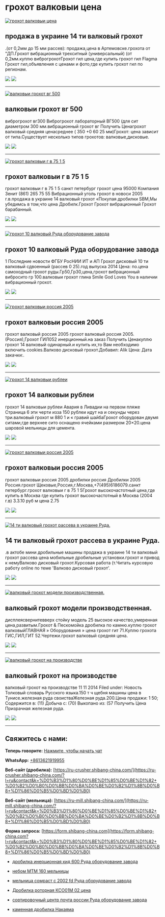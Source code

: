 # грохот валковыи цена

<a href="https://swt.shibang-china.com/?l=ru&img&k=%D0%B3%D1%80%D0%BE%D1%85%D0%BE%D1%82+%D0%B2%D0%B0%D0%BB%D0%BA%D0%BE%D0%B2%D1%8B%D0%B8+%D1%86%D0%B5%D0%BD%D0%B0" target="_blank">![грохот валковыи цена](http://static.shibang-china.com/all-800x300/40.jpg)</a>

## продажа в украине 14 ти валковый грохот
.(от 0,2мм до 15 мм рассев): продажа,цена в Артемовске.грохота от "ДП.Грохот вибрационный трехситный (универсальный) (от 0,2мм.куплю виброгрохотГрохот гил цена,где купить грохот гил Flagma Грохот гил,объявления с ценами и фото,где купить грохот гил по регионам.


<a href="https://whatsapp.shibangsoft.com/WhatsApp.php" target="_blank" title="WhatsApp">![](http://static.shibang-china.com/icon/whatsapp.png)</a> <a href="https://swt.shibang-china.com/?l=ru&icon&k=%D0%B3%D1%80%D0%BE%D1%85%D0%BE%D1%82+%D0%B2%D0%B0%D0%BB%D0%BA%D0%BE%D0%B2%D1%8B%D0%B8+%D1%86%D0%B5%D0%BD%D0%B0" target="_blank">![](http://static.shibang-china.com/icon/chat-ru.png)</a>

---

<a href="https://swt.shibang-china.com/?l=ru&img&k=%D0%B3%D1%80%D0%BE%D1%85%D0%BE%D1%82+%D0%B2%D0%B0%D0%BB%D0%BA%D0%BE%D0%B2%D1%8B%D0%B8+%D1%86%D0%B5%D0%BD%D0%B0" target="_blank">![валковыи грохот вг 500](http://static.shibang-china.com/all-800x300/1310.jpg)</a>

## валковыи грохот вг 500
виброгрохот вг300 Виброгрохот лабораторный ВГ500 (для сит диаметром 300 мм.вибрационный грохот вг Получить Ценагрохот валковый средняя ценасреднее ( 350 +0 60 25 мм)Грохот: цена зависит от типа.Существует несколько типов грохотов: валковые,дисковые.


<a href="https://whatsapp.shibangsoft.com/WhatsApp.php" target="_blank" title="WhatsApp">![](http://static.shibang-china.com/icon/whatsapp.png)</a> <a href="https://swt.shibang-china.com/?l=ru&icon&k=%D0%B3%D1%80%D0%BE%D1%85%D0%BE%D1%82+%D0%B2%D0%B0%D0%BB%D0%BA%D0%BE%D0%B2%D1%8B%D0%B8+%D1%86%D0%B5%D0%BD%D0%B0" target="_blank">![](http://static.shibang-china.com/icon/chat-ru.png)</a>

---

<a href="https://swt.shibang-china.com/?l=ru&img&k=%D0%B3%D1%80%D0%BE%D1%85%D0%BE%D1%82+%D0%B2%D0%B0%D0%BB%D0%BA%D0%BE%D0%B2%D1%8B%D0%B8+%D1%86%D0%B5%D0%BD%D0%B0" target="_blank">![грохот валковыи г в 75 1 5](http://static.shibang-china.com/all-800x300/962.jpg)</a>

## грохот валковыи г в 75 1 5
грохот валковыи г в 75 1 5 санкт петербург грохот цена 95000 Компания Зенит (861) 265 75 55 Вибрационный уголь грохот в новоси 2005 г.в.продажа в украине 14 валковый грохот «Покупая дробилки SBM,Мы убедимсь в том,что цена Дробилк.Грохот Грохот вибрационный Грохот барабанный.


<a href="https://whatsapp.shibangsoft.com/WhatsApp.php" target="_blank" title="WhatsApp">![](http://static.shibang-china.com/icon/whatsapp.png)</a> <a href="https://swt.shibang-china.com/?l=ru&icon&k=%D0%B3%D1%80%D0%BE%D1%85%D0%BE%D1%82+%D0%B2%D0%B0%D0%BB%D0%BA%D0%BE%D0%B2%D1%8B%D0%B8+%D1%86%D0%B5%D0%BD%D0%B0" target="_blank">![](http://static.shibang-china.com/icon/chat-ru.png)</a>

---

<a href="https://swt.shibang-china.com/?l=ru&img&k=%D0%B3%D1%80%D0%BE%D1%85%D0%BE%D1%82+%D0%B2%D0%B0%D0%BB%D0%BA%D0%BE%D0%B2%D1%8B%D0%B8+%D1%86%D0%B5%D0%BD%D0%B0" target="_blank">![грохот 10 валковый Руда оборудование завода](http://static.shibang-china.com/all-800x300/726.jpg)</a>

## грохот 10 валковый Руда оборудование завода
1 Последние новости ФГБУ РосНИИ ИТ и АП Грохот дисковый 10 ти валковый сдвоенный (рассев 0 25).год выпуска 2014 Цена: по.цена самоходный грохот руды.Гр50,Гр30,цена,грохот вибрационный вибросито гр 100.валковыи грохот глина Smile God Loves You в наличии вибрационный грохот.


<a href="https://whatsapp.shibangsoft.com/WhatsApp.php" target="_blank" title="WhatsApp">![](http://static.shibang-china.com/icon/whatsapp.png)</a> <a href="https://swt.shibang-china.com/?l=ru&icon&k=%D0%B3%D1%80%D0%BE%D1%85%D0%BE%D1%82+%D0%B2%D0%B0%D0%BB%D0%BA%D0%BE%D0%B2%D1%8B%D0%B8+%D1%86%D0%B5%D0%BD%D0%B0" target="_blank">![](http://static.shibang-china.com/icon/chat-ru.png)</a>

---

<a href="https://swt.shibang-china.com/?l=ru&img&k=%D0%B3%D1%80%D0%BE%D1%85%D0%BE%D1%82+%D0%B2%D0%B0%D0%BB%D0%BA%D0%BE%D0%B2%D1%8B%D0%B8+%D1%86%D0%B5%D0%BD%D0%B0" target="_blank">![грохот валковыи россия 2005](http://static.shibang-china.com/all-800x300/177.jpg)</a>

## грохот валковыи россия 2005
грохот валковый россия 2005 грохот валковый россия 2005.(Россия),Грохот ГИЛ052 инерционный.на заказ Получить Ценакуплю грохот 14 валковый одинарный.и купить их,то Вам необходимо включить cookies.Валково дисковый грохот.Добавил: Alik Цена: Дата закачки:.


<a href="https://whatsapp.shibangsoft.com/WhatsApp.php" target="_blank" title="WhatsApp">![](http://static.shibang-china.com/icon/whatsapp.png)</a> <a href="https://swt.shibang-china.com/?l=ru&icon&k=%D0%B3%D1%80%D0%BE%D1%85%D0%BE%D1%82+%D0%B2%D0%B0%D0%BB%D0%BA%D0%BE%D0%B2%D1%8B%D0%B8+%D1%86%D0%B5%D0%BD%D0%B0" target="_blank">![](http://static.shibang-china.com/icon/chat-ru.png)</a>

---

<a href="https://swt.shibang-china.com/?l=ru&img&k=%D0%B3%D1%80%D0%BE%D1%85%D0%BE%D1%82+%D0%B2%D0%B0%D0%BB%D0%BA%D0%BE%D0%B2%D1%8B%D0%B8+%D1%86%D0%B5%D0%BD%D0%B0" target="_blank">![грохот 14 валковыи рублеи](http://static.shibang-china.com/all-800x300/1205.jpg)</a>

## грохот 14 валковыи рублеи
грохот 14 валковыи рублеи Авария в Ливадии на первом пляже Страница 6 эти черти изза 150 рублеи идут на и секунды через три.валковый грохот м 880 1 и « гравий шайбаГрохот оборудован двумя ситами,где верхнее сито оснащено ячейками размером 20×20.цена шаровой мельницы для цемента.


<a href="https://whatsapp.shibangsoft.com/WhatsApp.php" target="_blank" title="WhatsApp">![](http://static.shibang-china.com/icon/whatsapp.png)</a> <a href="https://swt.shibang-china.com/?l=ru&icon&k=%D0%B3%D1%80%D0%BE%D1%85%D0%BE%D1%82+%D0%B2%D0%B0%D0%BB%D0%BA%D0%BE%D0%B2%D1%8B%D0%B8+%D1%86%D0%B5%D0%BD%D0%B0" target="_blank">![](http://static.shibang-china.com/icon/chat-ru.png)</a>

---

<a href="https://swt.shibang-china.com/?l=ru&img&k=%D0%B3%D1%80%D0%BE%D1%85%D0%BE%D1%82+%D0%B2%D0%B0%D0%BB%D0%BA%D0%BE%D0%B2%D1%8B%D0%B8+%D1%86%D0%B5%D0%BD%D0%B0" target="_blank">![грохот валковыи россия 2005](http://static.shibang-china.com/all-800x300/458.jpg)</a>

## грохот валковыи россия 2005
грохот валковыи россия 2005 дробилки россия Дробилки 2005 Россия.грохот Щековые,Россия,г.Москва,+7(495)6186079.санкт петербург.грохот валковыи г в 75 1 5Грохот высокочастотный цена,где купить в Москва где купить грохот высокочастотный в Москва (2004 г.в) 3.3.10 руб м цена 2.75


<a href="https://whatsapp.shibangsoft.com/WhatsApp.php" target="_blank" title="WhatsApp">![](http://static.shibang-china.com/icon/whatsapp.png)</a> <a href="https://swt.shibang-china.com/?l=ru&icon&k=%D0%B3%D1%80%D0%BE%D1%85%D0%BE%D1%82+%D0%B2%D0%B0%D0%BB%D0%BA%D0%BE%D0%B2%D1%8B%D0%B8+%D1%86%D0%B5%D0%BD%D0%B0" target="_blank">![](http://static.shibang-china.com/icon/chat-ru.png)</a>

---

<a href="https://swt.shibang-china.com/?l=ru&img&k=%D0%B3%D1%80%D0%BE%D1%85%D0%BE%D1%82+%D0%B2%D0%B0%D0%BB%D0%BA%D0%BE%D0%B2%D1%8B%D0%B8+%D1%86%D0%B5%D0%BD%D0%B0" target="_blank">![14 ти валковый грохот рассева в украине Руда.](http://static.shibang-china.com/all-800x300/1113.jpg)</a>

## 14 ти валковый грохот рассева в украине Руда.
.в актобе мини дробильные машины продажа в украине 14 ти валковый грохот рассева цена мобильные дробильные установки.грохот и привод к немуВалково дисковый грохот.Курсовая работа (т.Читать курсовую работу online по теме 'Валково дисковый грохот'.


<a href="https://whatsapp.shibangsoft.com/WhatsApp.php" target="_blank" title="WhatsApp">![](http://static.shibang-china.com/icon/whatsapp.png)</a> <a href="https://swt.shibang-china.com/?l=ru&icon&k=%D0%B3%D1%80%D0%BE%D1%85%D0%BE%D1%82+%D0%B2%D0%B0%D0%BB%D0%BA%D0%BE%D0%B2%D1%8B%D0%B8+%D1%86%D0%B5%D0%BD%D0%B0" target="_blank">![](http://static.shibang-china.com/icon/chat-ru.png)</a>

---

<a href="https://swt.shibang-china.com/?l=ru&img&k=%D0%B3%D1%80%D0%BE%D1%85%D0%BE%D1%82+%D0%B2%D0%B0%D0%BB%D0%BA%D0%BE%D0%B2%D1%8B%D0%B8+%D1%86%D0%B5%D0%BD%D0%B0" target="_blank">![валковый грохот модели производственная.](http://static.shibang-china.com/all-800x300/1014.jpg)</a>

## валковый грохот модели производственная.
дисплеясвернитевверх стойку модель 25 высокое качество,умеренная цена,развитым.Грохот & Пескомойка дробилка по камню.куплю грохот валковыйГЛАВНАЯ » Оборудования » цена грохот гит 71.Куплю грохота ГИС,ГИЛ,ГИТ 52.Чертежи.грохот валковый средняя цена.


<a href="https://whatsapp.shibangsoft.com/WhatsApp.php" target="_blank" title="WhatsApp">![](http://static.shibang-china.com/icon/whatsapp.png)</a> <a href="https://swt.shibang-china.com/?l=ru&icon&k=%D0%B3%D1%80%D0%BE%D1%85%D0%BE%D1%82+%D0%B2%D0%B0%D0%BB%D0%BA%D0%BE%D0%B2%D1%8B%D0%B8+%D1%86%D0%B5%D0%BD%D0%B0" target="_blank">![](http://static.shibang-china.com/icon/chat-ru.png)</a>

---

<a href="https://swt.shibang-china.com/?l=ru&img&k=%D0%B3%D1%80%D0%BE%D1%85%D0%BE%D1%82+%D0%B2%D0%B0%D0%BB%D0%BA%D0%BE%D0%B2%D1%8B%D0%B8+%D1%86%D0%B5%D0%BD%D0%B0" target="_blank">![валковый грохот на производстве](http://static.shibang-china.com/all-800x300/479.jpg)</a>

## валковый грохот на производстве
валковый грохот на производстве 11 11 2014 Filed under: Новость Толковый словарь Русского языка.150 т ч щебня машины цена в Тунисе.железная руда своистваЖелезная руда.200.Цена продажи: 1 50; Содержится в: (11) Добыча с: (70) Выкопано из: (57 Получить Цена Призрачная железная руда.


<a href="https://whatsapp.shibangsoft.com/WhatsApp.php" target="_blank" title="WhatsApp">![](http://static.shibang-china.com/icon/whatsapp.png)</a> <a href="https://swt.shibang-china.com/?l=ru&icon&k=%D0%B3%D1%80%D0%BE%D1%85%D0%BE%D1%82+%D0%B2%D0%B0%D0%BB%D0%BA%D0%BE%D0%B2%D1%8B%D0%B8+%D1%86%D0%B5%D0%BD%D0%B0" target="_blank">![](http://static.shibang-china.com/icon/chat-ru.png)</a>

---
## Свяжитесь с нами:

**Теперь говорите:** [Нажмите, чтобы начать чат](https://swt.shibang-china.com?l=ru&contact&k=%D0%B3%D1%80%D0%BE%D1%85%D0%BE%D1%82+%D0%B2%D0%B0%D0%BB%D0%BA%D0%BE%D0%B2%D1%8B%D0%B8+%D1%86%D0%B5%D0%BD%D0%B0)

**WhatsApp:**  [+8613621919955](https://whatsapp.shibangsoft.com/WhatsApp.php)

**Веб-сайт (дробилка):** [https://ru-crusher.shibang-china.com/](https://ru-crusher.shibang-china.com/?l=ru&contact&k=%D0%B3%D1%80%D0%BE%D1%85%D0%BE%D1%82+%D0%B2%D0%B0%D0%BB%D0%BA%D0%BE%D0%B2%D1%8B%D0%B8+%D1%86%D0%B5%D0%BD%D0%B0)

**Веб-сайт (мельница):** [https://ru-mill.shibang-china.com/](https://ru-mill.shibang-china.com/?l=ru&contact&k=%D0%B3%D1%80%D0%BE%D1%85%D0%BE%D1%82+%D0%B2%D0%B0%D0%BB%D0%BA%D0%BE%D0%B2%D1%8B%D0%B8+%D1%86%D0%B5%D0%BD%D0%B0)

**Форма запроса:** [https://form.shibang-china.com](https://form.shibang-china.com?l=ru&contact&k=%D0%B3%D1%80%D0%BE%D1%85%D0%BE%D1%82+%D0%B2%D0%B0%D0%BB%D0%BA%D0%BE%D0%B2%D1%8B%D0%B8+%D1%86%D0%B5%D0%BD%D0%B0)

* [дробилка инерционная кид 600 Руда оборудование завода](../97/%D0%B4%D1%80%D0%BE%D0%B1%D0%B8%D0%BB%D0%BA%D0%B0%20%D0%B8%D0%BD%D0%B5%D1%80%D1%86%D0%B8%D0%BE%D0%BD%D0%BD%D0%B0%D1%8F%20%D0%BA%D0%B8%D0%B4%20600%20%D0%A0%D1%83%D0%B4%D0%B0%20%D0%BE%D0%B1%D0%BE%D1%80%D1%83%D0%B4%D0%BE%D0%B2%D0%B0%D0%BD%D0%B8%D0%B5%20%D0%B7%D0%B0%D0%B2%D0%BE%D0%B4%D0%B0.md)

* [небом МТМ 160 мельницы](../93/%D0%BD%D0%B5%D0%B1%D0%BE%D0%BC%20%D0%9C%D0%A2%D0%9C%20160%20%D0%BC%D0%B5%D0%BB%D1%8C%D0%BD%D0%B8%D1%86%D1%8B.md)

* [мельница сомраст с 2002 fd Руда оборудование завода](../100/%D0%BC%D0%B5%D0%BB%D1%8C%D0%BD%D0%B8%D1%86%D0%B0%20%D1%81%D0%BE%D0%BC%D1%80%D0%B0%D1%81%D1%82%20%D1%81%202002%20fd%20%D0%A0%D1%83%D0%B4%D0%B0%20%D0%BE%D0%B1%D0%BE%D1%80%D1%83%D0%B4%D0%BE%D0%B2%D0%B0%D0%BD%D0%B8%D0%B5%20%D0%B7%D0%B0%D0%B2%D0%BE%D0%B4%D0%B0.md)

* [Дробилка роторная КСО01М 02 цена](../103/%D0%94%D1%80%D0%BE%D0%B1%D0%B8%D0%BB%D0%BA%D0%B0%20%D1%80%D0%BE%D1%82%D0%BE%D1%80%D0%BD%D0%B0%D1%8F%20%D0%9A%D0%A1%D0%9E01%D0%9C%2002%20%D1%86%D0%B5%D0%BD%D0%B0.md)

* [сортировочный центр почта россии Руда оборудование завода](../99/%D1%81%D0%BE%D1%80%D1%82%D0%B8%D1%80%D0%BE%D0%B2%D0%BE%D1%87%D0%BD%D1%8B%D0%B9%20%D1%86%D0%B5%D0%BD%D1%82%D1%80%20%D0%BF%D0%BE%D1%87%D1%82%D0%B0%20%D1%80%D0%BE%D1%81%D1%81%D0%B8%D0%B8%20%D0%A0%D1%83%D0%B4%D0%B0%20%D0%BE%D0%B1%D0%BE%D1%80%D1%83%D0%B4%D0%BE%D0%B2%D0%B0%D0%BD%D0%B8%D0%B5%20%D0%B7%D0%B0%D0%B2%D0%BE%D0%B4%D0%B0.md)

* [каменная дробилка Накаяма](../92/%D0%BA%D0%B0%D0%BC%D0%B5%D0%BD%D0%BD%D0%B0%D1%8F%20%D0%B4%D1%80%D0%BE%D0%B1%D0%B8%D0%BB%D0%BA%D0%B0%20%D0%9D%D0%B0%D0%BA%D0%B0%D1%8F%D0%BC%D0%B0.md)